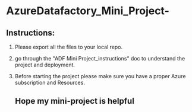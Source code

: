# AzureDatafactory_Mini_Project-


## Instructions:
1. Please export all the files to your local repo.
2. go through the "ADF Mini Project_instructions" doc to understand the project and deployment.
3. Before starting the project please make sure you have a proper Azure subscription and Resources.


   ## Hope my mini-project is helpful 
